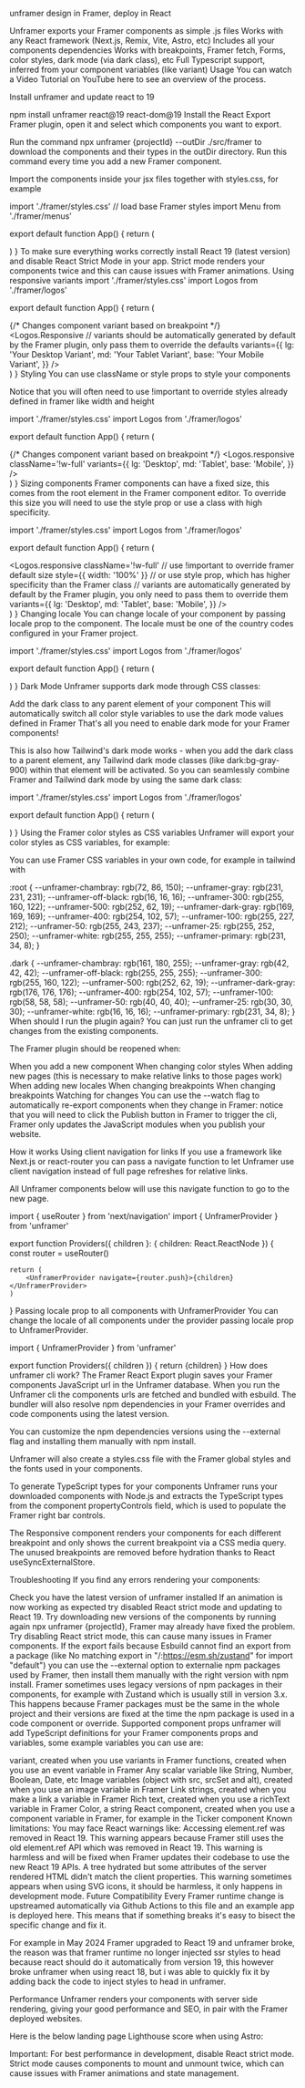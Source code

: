 unframer
design in Framer, deploy in React



Unframer exports your Framer components as simple .js files
Works with any React framework (Next.js, Remix, Vite, Astro, etc)
Includes all your components dependencies
Works with breakpoints, Framer fetch, Forms, color styles, dark mode (via dark class), etc
Full Typescript support, inferred from your component variables (like variant)
Usage
You can watch a Video Tutorial on YouTube here to see an overview of the process.

Install unframer and update react to 19

npm install unframer react@19 react-dom@19
Install the React Export Framer plugin, open it and select which components you want to export.

Run the command npx unframer {projectId} --outDir ./src/framer to download the components and their types in the outDir directory. Run this command every time you add a new Framer component.

Import the components inside your jsx files together with styles.css, for example

import './framer/styles.css' // load base Framer styles
import Menu from './framer/menus'

export default function App() {
    return (
        <div>
            <Menu componentVariable='some variable' />
        </div>
    )
}
To make sure everything works correctly install React 19 (latest version) and disable React Strict Mode in your app. Strict mode renders your components twice and this can cause issues with Framer animations.
Using responsive variants
import './framer/styles.css'
import Logos from './framer/logos'

export default function App() {
    return (
        <div>
            {/* Changes component variant based on breakpoint */}
            <Logos.Responsive
                // variants should be automatically generated by default by the Framer plugin, only pass them to override the defaults
                variants={{
                  lg: 'Your Desktop Variant',
                  md: 'Your Tablet Variant',
                  base: 'Your Mobile Variant',
                }}
            />
        </div>
    )
}
Styling
You can use className or style props to style your components

Notice that you will often need to use !important to override styles already defined in framer like width and height

import './framer/styles.css'
import Logos from './framer/logos'

export default function App() {
    return (
        <div>
            {/* Changes component variant based on breakpoint */}
            <Logos.responsive
                className='!w-full'
                variants={{
                    lg: 'Desktop',
                    md: 'Tablet',
                    base: 'Mobile',
                }}
            />
        </div>
    )
}
Sizing components
Framer components can have a fixed size, this comes from the root element in the Framer component editor. To override this size you will need to use the style prop or use a class with high specificity.

import './framer/styles.css'
import Logos from './framer/logos'

export default function App() {
    return (
        <div>
            <Logos.responsive
                className='!w-full' // use !important to override framer default size
                style={{ width: '100%' }} // or use style prop, which has higher specificity than the Framer class
                // variants are automatically generated by default by the Framer plugin, you only need to pass them to override them
                variants={{
                    lg: 'Desktop',
                    md: 'Tablet',
                    base: 'Mobile',
                }}
            />
        </div>
    )
}
Changing locale
You can change locale of your component by passing locale prop to the component. The locale must be one of the country codes configured in your Framer project.

import './framer/styles.css'
import Logos from './framer/logos'

export default function App() {
    return (
        <div>
            <Logos locale='it-IT' />
        </div>
    )
}
Dark Mode
Unframer supports dark mode through CSS classes:

Add the dark class to any parent element of your component
This will automatically switch all color style variables to use the dark mode values defined in Framer
That's all you need to enable dark mode for your Framer components!

This is also how Tailwind's dark mode works - when you add the dark class to a parent element, any Tailwind dark mode classes (like dark:bg-gray-900) within that element will be activated. So you can seamlessly combine Framer and Tailwind dark mode by using the same dark class:

import './framer/styles.css'
import Logos from './framer/logos'

export default function App() {
    return (
        <div className='dark'>
            <Logos />
        </div>
    )
}
Using the Framer color styles as CSS variables
Unframer will export your color styles as CSS variables, for example:

You can use Framer CSS variables in your own code, for example in tailwind with <div className='bg-(--unframer-white)' />

:root {
    --unframer-chambray: rgb(72, 86, 150);
    --unframer-gray: rgb(231, 231, 231);
    --unframer-off-black: rgb(16, 16, 16);
    --unframer-300: rgb(255, 160, 122);
    --unframer-500: rgb(252, 62, 19);
    --unframer-dark-gray: rgb(169, 169, 169);
    --unframer-400: rgb(254, 102, 57);
    --unframer-100: rgb(255, 227, 212);
    --unframer-50: rgb(255, 243, 237);
    --unframer-25: rgb(255, 252, 250);
    --unframer-white: rgb(255, 255, 255);
    --unframer-primary: rgb(231, 34, 8);
}

.dark {
    --unframer-chambray: rgb(161, 180, 255);
    --unframer-gray: rgb(42, 42, 42);
    --unframer-off-black: rgb(255, 255, 255);
    --unframer-300: rgb(255, 160, 122);
    --unframer-500: rgb(252, 62, 19);
    --unframer-dark-gray: rgb(176, 176, 176);
    --unframer-400: rgb(254, 102, 57);
    --unframer-100: rgb(58, 58, 58);
    --unframer-50: rgb(40, 40, 40);
    --unframer-25: rgb(30, 30, 30);
    --unframer-white: rgb(16, 16, 16);
    --unframer-primary: rgb(231, 34, 8);
}
When should I run the plugin again?
You can just run the unframer cli to get changes from the existing components.

The Framer plugin should be reopened when:

When you add a new component
When changing color styles
When adding new pages (this is necessary to make relative links to those pages work)
When adding new locales
When changing breakpoints
When changing breakpoints
Watching for changes
You can use the --watch flag to automatically re-export components when they change in Framer: notice that you will need to click the Publish button in Framer to trigger the cli, Framer only updates the JavaScript modules when you publish your website.

How it works
Using client navigation for links
If you use a framework like Next.js or react-router you can pass a navigate function to let Unframer use client navigation instead of full page refreshes for relative links.

All Unframer components below will use this navigate function to go to the new page.

import { useRouter } from 'next/navigation'
import { UnframerProvider } from 'unframer'

export function Providers({ children }: { children: React.ReactNode }) {
    const router = useRouter()

    return (
        <UnframerProvider navigate={router.push}>{children}</UnframerProvider>
    )
}
Passing locale prop to all components with UnframerProvider
You can change the locale of all components under the provider passing locale prop to UnframerProvider.

import { UnframerProvider } from 'unframer'

export function Providers({ children }) {
    return <UnframerProvider locale='de'>{children}</UnframerProvider>
}
How does unframer cli work?
The Framer React Export plugin saves your Framer components JavaScript url in the Unframer database. When you run the Unframer cli the components urls are fetched and bundled with esbuild. The bundler will also resolve npm dependencies in your Framer overrides and code components using the latest version.

You can customize the npm dependencies versions using the --external flag and installing them manually with npm install.

Unframer will also create a styles.css file with the Framer global styles and the fonts used in your components.

To generate TypeScript types for your components Unframer runs your downloaded components with Node.js and extracts the TypeScript types from the component propertyControls field, which is used to populate the Framer right bar controls.

The Responsive component renders your components for each different breakpoint and only shows the current breakpoint via a CSS media query. The unused breakpoints are removed before hydration thanks to React useSyncExternalStore.

Troubleshooting
If you find any errors rendering your components:

Check you have the latest version of unframer installed
If an animation is now working as expected try disabled React strict mode and updating to React 19.
Try downloading new versions of the components by running again npx unframer {projectId}, Framer may already have fixed the problem.
Try disabling React strict mode, this can cause many issues in Framer components.
If the export fails because Esbuild cannot find an export from a package (like No matching export in "/:https://esm.sh/zustand" for import "default") you can use the --external option to externalie npm packages used by Framer, then install them manually with the right version with npm install. Framer sometimes uses legacy versions of npm packages in their components, for example with Zustand which is usually still in version 3.x. This happens because Framer packages must be the same in the whole project and their versions are fixed at the time the npm package is used in a code component or override.
Supported component props
unframer will add TypeScript definitions for your Framer components props and variables, some example variables you can use are:

variant, created when you use variants in Framer
functions, created when you use an event variable in Framer
Any scalar variable like String, Number, Boolean, Date, etc
Image variables (object with src, srcSet and alt), created when you use an image variable in Framer
Link strings, created when you make a link a variable in Framer
Rich text, created when you use a richText variable in Framer
Color, a string
React component, created when you use a component variable in Framer, for example in the Ticker component
Known limitations:
You may face React warnings like:
Accessing element.ref was removed in React 19. This warning appears because Framer still uses the old element.ref API which was removed in React 19. This warning is harmless and will be fixed when Framer updates their codebase to use the new React 19 APIs.
A tree hydrated but some attributes of the server rendered HTML didn't match the client properties. This warning sometimes appears when using SVG icons, it should be harmless, it only happens in development mode.
Future Compatibility
Every Framer runtime change is upstreamed automatically via Github Actions to this file and an example app is deployed here. This means that if something breaks it's easy to bisect the specific change and fix it.

For example in May 2024 Framer upgraded to React 19 and unframer broke, the reason was that framer runtime no longer injected ssr styles to head because react should do it automatically from version 19, this however broke unframer when using react 18, but i was able to quickly fix it by adding back the code to inject styles to head in unframer.

Performance
Unframer renders your components with server side rendering, giving your good performance and SEO, in pair with the Framer deployed websites.

Here is the below landing page Lighthouse score when using Astro:

Important: For best performance in development, disable React strict mode. Strict mode causes components to mount and unmount twice, which can cause issues with Framer animations and state management.